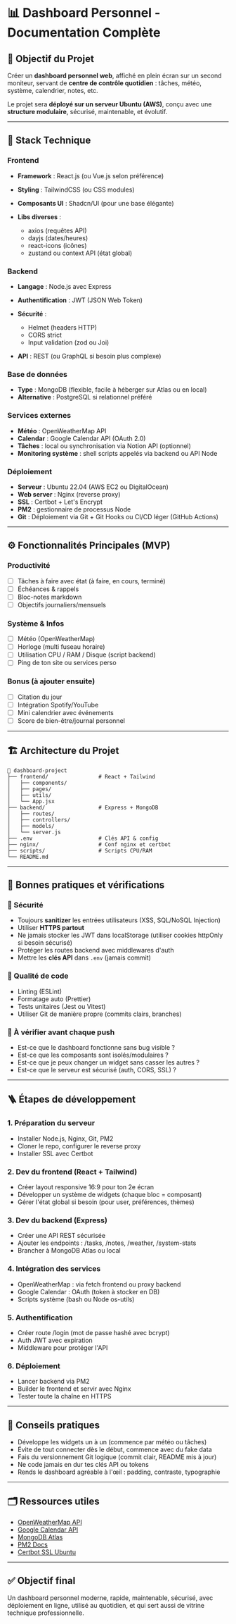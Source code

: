 # 📊 Dashboard Personnel - Documentation Complète

## 📌 Objectif du Projet

Créer un **dashboard personnel web**, affiché en plein écran sur un second moniteur, servant de **centre de contrôle quotidien** : tâches, météo, système, calendrier, notes, etc.

Le projet sera **déployé sur un serveur Ubuntu (AWS)**, conçu avec une **structure modulaire**, sécurisé, maintenable, et évolutif.

---

## 🧱 Stack Technique

### Frontend

* **Framework** : React.js (ou Vue.js selon préférence)
* **Styling** : TailwindCSS (ou CSS modules)
* **Composants UI** : Shadcn/UI (pour une base élégante)
* **Libs diverses** :

  * axios (requêtes API)
  * dayjs (dates/heures)
  * react-icons (icônes)
  * zustand ou context API (état global)

### Backend

* **Langage** : Node.js avec Express
* **Authentification** : JWT (JSON Web Token)
* **Sécurité** :

  * Helmet (headers HTTP)
  * CORS strict
  * Input validation (zod ou Joi)
* **API** : REST (ou GraphQL si besoin plus complexe)

### Base de données

* **Type** : MongoDB (flexible, facile à héberger sur Atlas ou en local)
* **Alternative** : PostgreSQL si relationnel préféré

### Services externes

* **Météo** : OpenWeatherMap API
* **Calendar** : Google Calendar API (OAuth 2.0)
* **Tâches** : local ou synchronisation via Notion API (optionnel)
* **Monitoring système** : shell scripts appelés via backend ou API Node

### Déploiement

* **Serveur** : Ubuntu 22.04 (AWS EC2 ou DigitalOcean)
* **Web server** : Nginx (reverse proxy)
* **SSL** : Certbot + Let's Encrypt
* **PM2** : gestionnaire de processus Node
* **Git** : Déploiement via Git + Git Hooks ou CI/CD léger (GitHub Actions)

---

## ⚙️ Fonctionnalités Principales (MVP)

### Productivité

* [ ] Tâches à faire avec état (à faire, en cours, terminé)
* [ ] Échéances & rappels
* [ ] Bloc-notes markdown
* [ ] Objectifs journaliers/mensuels

### Système & Infos

* [ ] Météo (OpenWeatherMap)
* [ ] Horloge (multi fuseau horaire)
* [ ] Utilisation CPU / RAM / Disque (script backend)
* [ ] Ping de ton site ou services perso

### Bonus (à ajouter ensuite)

* [ ] Citation du jour
* [ ] Intégration Spotify/YouTube
* [ ] Mini calendrier avec événements
* [ ] Score de bien-être/journal personnel

---

## 🏗️ Architecture du Projet

```
📁 dashboard-project
├── frontend/                # React + Tailwind
│   ├── components/
│   ├── pages/
│   ├── utils/
│   └── App.jsx
├── backend/                 # Express + MongoDB
│   ├── routes/
│   ├── controllers/
│   ├── models/
│   └── server.js
├── .env                     # Clés API & config
├── nginx/                   # Conf nginx et certbot
├── scripts/                 # Scripts CPU/RAM
└── README.md
```

---

## 🚨 Bonnes pratiques et vérifications

### 🔐 Sécurité

* Toujours **sanitizer** les entrées utilisateurs (XSS, SQL/NoSQL Injection)
* Utiliser **HTTPS partout**
* Ne jamais stocker les JWT dans localStorage (utiliser cookies httpOnly si besoin sécurisé)
* Protéger les routes backend avec middlewares d'auth
* Mettre les **clés API** dans `.env` (jamais commit)

### 🧪 Qualité de code

* Linting (ESLint)
* Formatage auto (Prettier)
* Tests unitaires (Jest ou Vitest)
* Utiliser Git de manière propre (commits clairs, branches)

### 🧠 À vérifier avant chaque push

* Est-ce que le dashboard fonctionne sans bug visible ?
* Est-ce que les composants sont isolés/modulaires ?
* Est-ce que je peux changer un widget sans casser les autres ?
* Est-ce que le serveur est sécurisé (auth, CORS, SSL) ?

---

## 🪜 Étapes de développement

### 1. Préparation du serveur

* Installer Node.js, Nginx, Git, PM2
* Cloner le repo, configurer le reverse proxy
* Installer SSL avec Certbot

### 2. Dev du frontend (React + Tailwind)

* Créer layout responsive 16:9 pour ton 2e écran
* Développer un système de widgets (chaque bloc = composant)
* Gérer l'état global si besoin (pour user, préférences, thèmes)

### 3. Dev du backend (Express)

* Créer une API REST sécurisée
* Ajouter les endpoints : /tasks, /notes, /weather, /system-stats
* Brancher à MongoDB Atlas ou local

### 4. Intégration des services

* OpenWeatherMap : via fetch frontend ou proxy backend
* Google Calendar : OAuth (token à stocker en DB)
* Scripts système (bash ou Node os-utils)

### 5. Authentification

* Créer route /login (mot de passe hashé avec bcrypt)
* Auth JWT avec expiration
* Middleware pour protéger l'API

### 6. Déploiement

* Lancer backend via PM2
* Builder le frontend et servir avec Nginx
* Tester toute la chaîne en HTTPS

---

## 🧩 Conseils pratiques

* Développe les widgets un à un (commence par météo ou tâches)
* Évite de tout connecter dès le début, commence avec du fake data
* Fais du versionnement Git logique (commit clair, README mis à jour)
* Ne code jamais en dur tes clés API ou tokens
* Rends le dashboard agréable à l'œil : padding, contraste, typographie

---

## 🗂️ Ressources utiles

* [OpenWeatherMap API](https://openweathermap.org/api)
* [Google Calendar API](https://developers.google.com/calendar)
* [MongoDB Atlas](https://www.mongodb.com/cloud/atlas)
* [PM2 Docs](https://pm2.keymetrics.io/)
* [Certbot SSL Ubuntu](https://certbot.eff.org/instructions)

---

## ✅ Objectif final

Un dashboard personnel moderne, rapide, maintenable, sécurisé, avec déploiement en ligne, utilisé au quotidien, et qui sert aussi de vitrine technique professionnelle.
